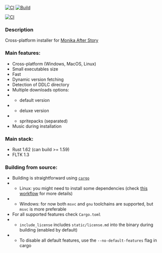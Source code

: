 [![CI](https://github.com/Monika-After-Story/mas-installer/actions/workflows/ci.yml/badge.svg?branch=master)](https://github.com/Monika-After-Story/mas-installer/actions/workflows/ci.yml) [![Build](https://github.com/Monika-After-Story/mas-installer/actions/workflows/build.yml/badge.svg?branch=master)](https://github.com/Monika-After-Story/mas-installer/actions/workflows/build.yml)

[![CI](https://github.com/Monika-After-Story/mas-installer/actions/workflows/ci.yml/badge.svg?branch=dev)](https://github.com/Monika-After-Story/mas-installer/actions/workflows/ci.yml)

### Description
Cross-platform installer for [Monika After Story](https://github.com/Monika-After-Story/MonikaModDev)

### Main features:
- Cross-platform (Windows, MacOS, Linux)
- Small executables size
- Fast
- Dynamic version fetching
- Detection of DDLC directory
- Multiple downloads options:
- - default version
- - deluxe version
- - spritepacks (separated)
- Music during installation

### Main stack:
- Rust 1.62 (can build >= 1.59)
- FLTK 1.3

### Building from source:
- Building is straightforward using [`cargo`](https://github.com/rust-lang/cargo/)
- - Linux: you might need to install some dependencies (check [this workflow](https://github.com/Monika-After-Story/mas-installer/blob/master/.github/workflows/build.yml) for more details)
- - Windows: for now both `msvc` and `gnu` toolchains are supported, but `msvc` is more preferable
- For all supported features check `Cargo.toml`
- - `include_license` includes `static/license.md` into the binary during building (enabled by default)
- - To disable all default features, use the `--no-default-features` flag in cargo
